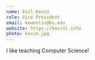 ```yaml
---
name: Evil Kevin
role: Vice President
email: kewenliu@bu.edu
website: https://kevinl.info
photo: kevin.jpg
---
```


I like teaching Computer Science!
